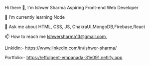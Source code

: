 Hi there 👋, I'm Ishwer Sharma
Aspiring Front-end Web Developer

🌱 I’m currently learning Node

💬 Ask me about HTML, CSS, JS, ChakraUI,MongoDB,Firebase,React

📫 How to reach me Ishwersharma13@gmail.com,

Linkidin:- https://www.linkedin.com/in/ishwer-sharma/

Portfolio:- https://effulgent-empanada-31e091.netlify.app
